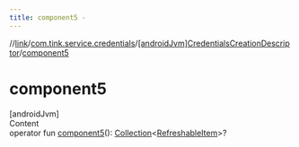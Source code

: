 ```yaml
---
title: component5 -
---
```

//[link](../../index.md)/[com.tink.service.credentials](../index.md)/[[androidJvm]CredentialsCreationDescriptor](index.md)/[component5](component5.md)



# component5  
[androidJvm]  
Content  
operator fun [component5](component5.md)(): [Collection](https://kotlinlang.org/api/latest/jvm/stdlib/kotlin.collections/-collection/index.html)<[RefreshableItem](../../com.tink.model.credentials/[android-jvm]-refreshable-item/index.md)>?  



